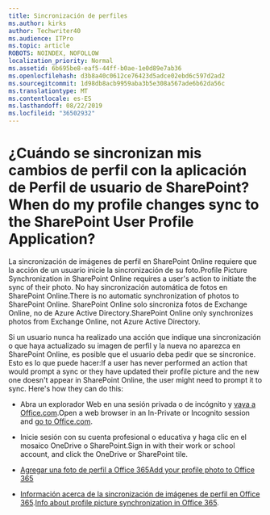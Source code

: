 ```yaml
---
title: Sincronización de perfiles
ms.author: kirks
author: Techwriter40
ms.audience: ITPro
ms.topic: article
ROBOTS: NOINDEX, NOFOLLOW
localization_priority: Normal
ms.assetid: 6b695be8-eaf5-44ff-b0ae-1e0d89e7ab36
ms.openlocfilehash: d3b8a40c0612ce76423d5adce02ebd6c597d2ad2
ms.sourcegitcommit: 1d98db8acb9959aba3b5e308a567ade6b62da56c
ms.translationtype: MT
ms.contentlocale: es-ES
ms.lasthandoff: 08/22/2019
ms.locfileid: "36502932"
---
```

# <a name="when-do-my-profile-changes-sync-to-the-sharepoint-user-profile-application"></a><span data-ttu-id="6b21f-102">¿Cuándo se sincronizan mis cambios de perfil con la aplicación de Perfil de usuario de SharePoint?</span><span class="sxs-lookup"><span data-stu-id="6b21f-102">When do my profile changes sync to the SharePoint User Profile Application?</span></span>

<span data-ttu-id="6b21f-103">La sincronización de imágenes de perfil en SharePoint Online requiere que la acción de un usuario inicie la sincronización de su foto.</span><span class="sxs-lookup"><span data-stu-id="6b21f-103">Profile Picture Synchronization in SharePoint Online requires a user's action to initiate the sync of their photo.</span></span> <span data-ttu-id="6b21f-104">No hay sincronización automática de fotos en SharePoint Online.</span><span class="sxs-lookup"><span data-stu-id="6b21f-104">There is no automatic synchronization of photos to SharePoint Online.</span></span> <span data-ttu-id="6b21f-105">SharePoint Online solo sincroniza fotos de Exchange Online, no de Azure Active Directory.</span><span class="sxs-lookup"><span data-stu-id="6b21f-105">SharePoint Online only synchronizes photos from Exchange Online, not Azure Active Directory.</span></span>

<span data-ttu-id="6b21f-106">Si un usuario nunca ha realizado una acción que indique una sincronización o que haya actualizado su imagen de perfil y la nueva no aparezca en SharePoint Online, es posible que el usuario deba pedir que se sincronice. Esto es lo que puede hacer:</span><span class="sxs-lookup"><span data-stu-id="6b21f-106">If a user has never performed an action that would prompt a sync or they have updated their profile picture and the new one doesn't appear in SharePoint Online, the user might need to prompt it to sync. Here's how they can do this:</span></span>

- <span data-ttu-id="6b21f-107">Abra un explorador Web en una sesión privada o de incógnito y [vaya a Office.com](http://www.office.com/).</span><span class="sxs-lookup"><span data-stu-id="6b21f-107">Open a web browser in an In-Private or Incognito session and [go to Office.com](http://www.office.com/).</span></span>

- <span data-ttu-id="6b21f-108">Inicie sesión con su cuenta profesional o educativa y haga clic en el mosaico OneDrive o SharePoint.</span><span class="sxs-lookup"><span data-stu-id="6b21f-108">Sign in with their work or school account, and click the OneDrive or SharePoint tile.</span></span>

- [<span data-ttu-id="6b21f-109">Agregar una foto de perfil a Office 365</span><span class="sxs-lookup"><span data-stu-id="6b21f-109">Add your profile photo to Office 365</span></span>](https://support.office.com/article/Add-your-profile-photo-to-Office-365-2eaf93fd-b3f1-43b9-9cdc-bdcd548435b7)

- <span data-ttu-id="6b21f-110">[Información acerca de la sincronización de imágenes de perfil en Office 365](https://support.office.com/article/Information-about-user-profile-synchronization-in-SharePoint-Online-177eb196-5887-43c9-84c3-b98a43d35129).</span><span class="sxs-lookup"><span data-stu-id="6b21f-110">[Info about profile picture synchronization in Office 365](https://support.office.com/article/Information-about-user-profile-synchronization-in-SharePoint-Online-177eb196-5887-43c9-84c3-b98a43d35129).</span></span>

